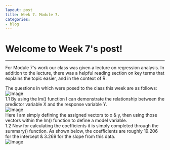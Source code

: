 ```yaml
---
layout: post
title: Week 7. Module 7.
categories:
- blog
---
```


# Welcome to Week 7's post!

---
For Module 7's work our class was given a lecture on regression analysis. In addition to the lecture, there was a helpful reading section on key terms that explains the topic easier, and in the context of R.  

The questions in which were posed to the class this week are as follows:  
![Image](https://raw.githubusercontent.com/ScottAustinYoung/scottaustinyoung.github.io/refs/heads/master/assets/module7/Question1M7.png)  
1.1 By using the lm() function I can demonstrate the relationship between the predictor variable X and the response variable Y.  
![Image](https://raw.githubusercontent.com/ScottAustinYoung/scottaustinyoung.github.io/refs/heads/master/assets/module7/Q11.png)  
Here I am simply defining the assigned vectors to x & y, then using those vectors within the lm() function to define a model variable.  
1.2 Now for calculating the coefficients it is simply completed through the summary() function. As shown below, the coefficients are roughly 19.206 for the intercept & 3.269 for the slope from this data.  
![Image](https://raw.githubusercontent.com/ScottAustinYoung/scottaustinyoung.github.io/refs/heads/master/assets/module7/Q12.png)  
